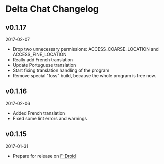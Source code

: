 # Delta Chat Changelog

## v0.1.17
2017-02-07

* Drop two unnecessary permissions: ACCESS_COARSE_LOCATION and ACCESS_FINE_LOCATION
* Really add French translation
* Update Portuguese translation
* Start fixing translation handling of the program
* Remove special "foss" build, because the whole program is free now.

## v0.1.16
2017-02-06

* Added French translation
* Fixed some lint errors and warnings

## v0.1.15
2017-01-31

* Prepare for release on [F-Droid](https://f-droid.org/)

